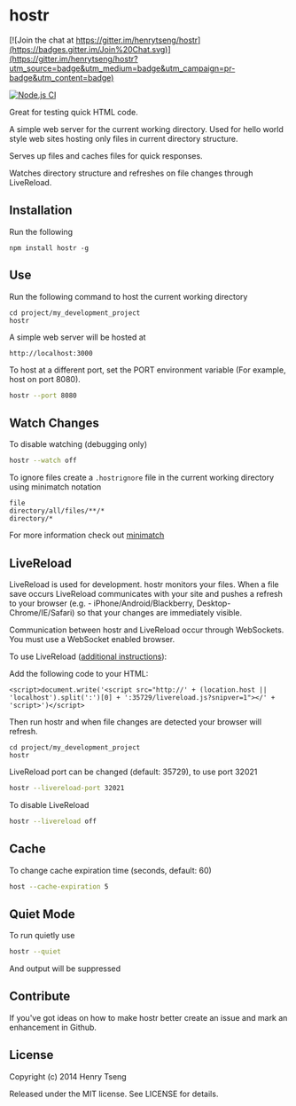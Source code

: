 hostr
=====

[![Join the chat at https://gitter.im/henrytseng/hostr](https://badges.gitter.im/Join%20Chat.svg)](https://gitter.im/henrytseng/hostr?utm_source=badge&utm_medium=badge&utm_campaign=pr-badge&utm_content=badge)

[![Node.js CI](https://github.com/henrytseng/hostr/actions/workflows/node.js.yml/badge.svg)](https://github.com/henrytseng/hostr/actions/workflows/node.js.yml)

Great for testing quick HTML code.  

A simple web server for the current working directory.  Used for hello world style web sites hosting only files in current directory structure.

Serves up files and caches files for quick responses.  

Watches directory structure and refreshes on file changes through LiveReload.  



Installation
------------

Run the following

	npm install hostr -g



Use
----

Run the following command to host the current working directory

	cd project/my_development_project
	hostr
	
A simple web server will be hosted at 

	http://localhost:3000

To host at a different port, set the PORT environment variable (For example, host on port 8080).  

```sh
hostr --port 8080
```


Watch Changes
-------------

To disable watching (debugging only)

```sh
hostr --watch off
```

To ignore files create a `.hostrignore` file in the current working directory using minimatch notation

	file
	directory/all/files/**/*
	directory/*

For more information check out [minimatch](https://www.npmjs.com/package/minimatch)


LiveReload
----------

LiveReload is used for development.  hostr monitors your files.  When a file save occurs LiveReload communicates with your site and pushes a refresh to your browser (e.g. - iPhone/Android/Blackberry, Desktop-Chrome/IE/Safari) so that your changes are immediately visible.  

Communication between hostr and LiveReload occur through WebSockets.  You must use a WebSocket enabled browser.  

To use LiveReload ([additional instructions](http://feedback.livereload.com/knowledgebase/articles/86180-how-do-i-add-the-script-tag-manually-)): 

Add the following code to your HTML:  

	<script>document.write('<script src="http://' + (location.host || 'localhost').split(':')[0] + ':35729/livereload.js?snipver=1"></' + 'script>')</script>

Then run hostr and when file changes are detected your browser will refresh.  

	cd project/my_development_project
	hostr

LiveReload port can be changed (default: 35729), to use port 32021

```sh
hostr --livereload-port 32021
```

To disable LiveReload

```sh
hostr --livereload off
```



Cache
-----

To change cache expiration time (seconds, default: 60)

```sh
host --cache-expiration 5
```



Quiet Mode
----------

To run quietly use 

```sh
hostr --quiet
```

And output will be suppressed


Contribute
----------

If you've got ideas on how to make hostr better create an issue and mark an enhancement in Github.  



License
-------

Copyright (c) 2014 Henry Tseng

Released under the MIT license. See LICENSE for details.
